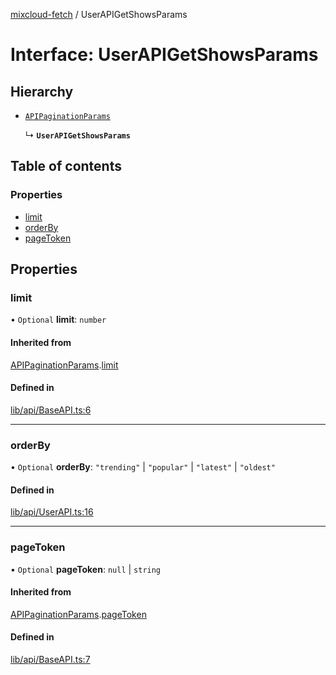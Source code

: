 [mixcloud-fetch](../README.md) / UserAPIGetShowsParams

# Interface: UserAPIGetShowsParams

## Hierarchy

- [`APIPaginationParams`](APIPaginationParams.md)

  ↳ **`UserAPIGetShowsParams`**

## Table of contents

### Properties

- [limit](UserAPIGetShowsParams.md#limit)
- [orderBy](UserAPIGetShowsParams.md#orderby)
- [pageToken](UserAPIGetShowsParams.md#pagetoken)

## Properties

### limit

• `Optional` **limit**: `number`

#### Inherited from

[APIPaginationParams](APIPaginationParams.md).[limit](APIPaginationParams.md#limit)

#### Defined in

[lib/api/BaseAPI.ts:6](https://github.com/patrickkfkan/mixcloud-fetch/blob/0699b4e/src/lib/api/BaseAPI.ts#L6)

___

### orderBy

• `Optional` **orderBy**: ``"trending"`` \| ``"popular"`` \| ``"latest"`` \| ``"oldest"``

#### Defined in

[lib/api/UserAPI.ts:16](https://github.com/patrickkfkan/mixcloud-fetch/blob/0699b4e/src/lib/api/UserAPI.ts#L16)

___

### pageToken

• `Optional` **pageToken**: ``null`` \| `string`

#### Inherited from

[APIPaginationParams](APIPaginationParams.md).[pageToken](APIPaginationParams.md#pagetoken)

#### Defined in

[lib/api/BaseAPI.ts:7](https://github.com/patrickkfkan/mixcloud-fetch/blob/0699b4e/src/lib/api/BaseAPI.ts#L7)
